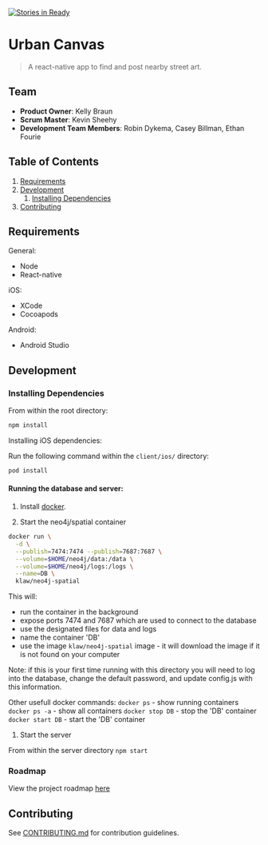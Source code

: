 [![Stories in Ready](https://badge.waffle.io/Kreckin/unexpectedpony.png?label=ready&title=Ready)](https://waffle.io/Kreckin/unexpectedpony)
# Urban Canvas

> A react-native app to find and post nearby street art. 

## Team

  - __Product Owner__: Kelly Braun
  - __Scrum Master__: Kevin Sheehy
  - __Development Team Members__: Robin Dykema, Casey Billman, Ethan Fourie

## Table of Contents

1. [Requirements](#requirements)
1. [Development](#development)
    1. [Installing Dependencies](#installing-dependencies)
1. [Contributing](#contributing)

## Requirements

General:  
- Node
- React-native

iOS:  
- XCode
- Cocoapods

Android:  
- Android Studio

## Development
### Installing Dependencies

From within the root directory:

```sh
npm install
```

Installing iOS dependencies:

Run the following command within the `client/ios/` directory:  
```sh
pod install
```

#### Running the database and server:

1. Install [docker](https://www.docker.com/products/overview).

1. Start the neo4j/spatial container

```sh
docker run \
  -d \
  --publish=7474:7474 --publish=7687:7687 \
  --volume=$HOME/neo4j/data:/data \
  --volume=$HOME/neo4j/logs:/logs \
  --name=DB \
  klaw/neo4j-spatial
```

This will:
 - run the container in the background
 - expose ports 7474 and 7687 which are used to connect to the database
 - use the designated files for data and logs
 - name the container 'DB'
 - use the image `klaw/neo4j-spatial` image - it will download the image if it is not found on your computer

Note: if this is your first time running with this directory you will need to log into the database, change the default password, and update config.js with this information.

Other usefull docker commands:
`docker ps`  - show running containers
`docker ps -a` - show all containers
`docker stop DB` - stop the 'DB' container
`docker start DB` - start the 'DB' container

1. Start the server

From within the server directory
 `npm start`

### Roadmap

View the project roadmap [here](https://github.com/Kreckin/unexpectedpony/issues)

## Contributing

See [CONTRIBUTING.md](CONTRIBUTING.md) for contribution guidelines.

